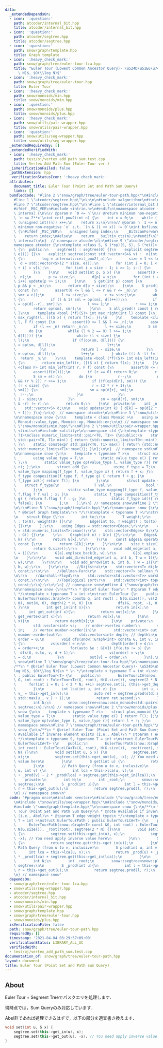 ```yaml
---
data:
  _extendedDependsOn:
  - icon: ':question:'
    path: atcoder/internal_bit.hpp
    title: atcoder/internal_bit.hpp
  - icon: ':question:'
    path: atcoder/segtree.hpp
    title: atcoder/segtree.hpp
  - icon: ':question:'
    path: snow/graph/template.hpp
    title: Graph template
  - icon: ':heavy_check_mark:'
    path: snow/graph/tree/euler-tour-lca.hpp
    title: "Euler Tour (Lowest Common Ancestor Query)- \u524D\u51E6\u7406$O(N\\log\
      \ N)$, $O(\\log N)$"
  - icon: ':heavy_check_mark:'
    path: snow/graph/tree/euler-tour.hpp
    title: Euler Tour
  - icon: ':heavy_check_mark:'
    path: snow/monoids/min.hpp
    title: snow/monoids/min.hpp
  - icon: ':question:'
    path: snow/monoids/plus.hpp
    title: snow/monoids/plus.hpp
  - icon: ':heavy_check_mark:'
    path: snow/utils/pair-wrapper.hpp
    title: snow/utils/pair-wrapper.hpp
  - icon: ':question:'
    path: snow/utils/seg-wrapper.hpp
    title: snow/utils/seg-wrapper.hpp
  _extendedRequiredBy: []
  _extendedVerifiedWith:
  - icon: ':heavy_check_mark:'
    path: test/oj/vertex_add_path_sum.test.cpp
    title: Vertex Add Path Sum (Euler Tour ver.)
  _isVerificationFailed: false
  _pathExtension: hpp
  _verificationStatusIcon: ':heavy_check_mark:'
  attributes:
    document_title: Euler Tour (Point Set and Path Sum Query)
    links: []
  bundledCode: "#line 2 \"snow/graph/tree/euler-tour-path.hpp\"\n#include <vector>\n\
    #line 1 \"atcoder/segtree.hpp\"\n\n\n\n#include <algorithm>\n#include <cassert>\n\
    #line 7 \"atcoder/segtree.hpp\"\n\n#line 1 \"atcoder/internal_bit.hpp\"\n\n\n\n\
    #ifdef _MSC_VER\n#include <intrin.h>\n#endif\n\nnamespace atcoder {\n\nnamespace\
    \ internal {\n\n// @param n `0 <= n`\n// @return minimum non-negative `x` s.t.\
    \ `n <= 2**x`\nint ceil_pow2(int n) {\n    int x = 0;\n    while ((1U << x) <\
    \ (unsigned int)(n)) x++;\n    return x;\n}\n\n// @param n `1 <= n`\n// @return\
    \ minimum non-negative `x` s.t. `(n & (1 << x)) != 0`\nint bsf(unsigned int n)\
    \ {\n#ifdef _MSC_VER\n    unsigned long index;\n    _BitScanForward(&index, n);\n\
    \    return index;\n#else\n    return __builtin_ctz(n);\n#endif\n}\n\n}  // namespace\
    \ internal\n\n}  // namespace atcoder\n\n\n#line 9 \"atcoder/segtree.hpp\"\n\n\
    namespace atcoder {\n\ntemplate <class S, S (*op)(S, S), S (*e)()> struct segtree\
    \ {\n  public:\n    segtree() : segtree(0) {}\n    explicit segtree(int n) : segtree(std::vector<S>(n,\
    \ e())) {}\n    explicit segtree(const std::vector<S>& v) : _n(int(v.size()))\
    \ {\n        log = internal::ceil_pow2(_n);\n        size = 1 << log;\n      \
    \  d = std::vector<S>(2 * size, e());\n        for (int i = 0; i < _n; i++) d[size\
    \ + i] = v[i];\n        for (int i = size - 1; i >= 1; i--) {\n            update(i);\n\
    \        }\n    }\n\n    void set(int p, S x) {\n        assert(0 <= p && p <\
    \ _n);\n        p += size;\n        d[p] = x;\n        for (int i = 1; i <= log;\
    \ i++) update(p >> i);\n    }\n\n    S get(int p) const {\n        assert(0 <=\
    \ p && p < _n);\n        return d[p + size];\n    }\n\n    S prod(int l, int r)\
    \ const {\n        assert(0 <= l && l <= r && r <= _n);\n        S sml = e(),\
    \ smr = e();\n        l += size;\n        r += size;\n\n        while (l < r)\
    \ {\n            if (l & 1) sml = op(sml, d[l++]);\n            if (r & 1) smr\
    \ = op(d[--r], smr);\n            l >>= 1;\n            r >>= 1;\n        }\n\
    \        return op(sml, smr);\n    }\n\n    S all_prod() const { return d[1];\
    \ }\n\n    template <bool (*f)(S)> int max_right(int l) const {\n        return\
    \ max_right(l, [](S x) { return f(x); });\n    }\n    template <class F> int max_right(int\
    \ l, F f) const {\n        assert(0 <= l && l <= _n);\n        assert(f(e()));\n\
    \        if (l == _n) return _n;\n        l += size;\n        S sm = e();\n  \
    \      do {\n            while (l % 2 == 0) l >>= 1;\n            if (!f(op(sm,\
    \ d[l]))) {\n                while (l < size) {\n                    l = (2 *\
    \ l);\n                    if (f(op(sm, d[l]))) {\n                        sm\
    \ = op(sm, d[l]);\n                        l++;\n                    }\n     \
    \           }\n                return l - size;\n            }\n            sm\
    \ = op(sm, d[l]);\n            l++;\n        } while ((l & -l) != l);\n      \
    \  return _n;\n    }\n\n    template <bool (*f)(S)> int min_left(int r) const\
    \ {\n        return min_left(r, [](S x) { return f(x); });\n    }\n    template\
    \ <class F> int min_left(int r, F f) const {\n        assert(0 <= r && r <= _n);\n\
    \        assert(f(e()));\n        if (r == 0) return 0;\n        r += size;\n\
    \        S sm = e();\n        do {\n            r--;\n            while (r > 1\
    \ && (r % 2)) r >>= 1;\n            if (!f(op(d[r], sm))) {\n                while\
    \ (r < size) {\n                    r = (2 * r + 1);\n                    if (f(op(d[r],\
    \ sm))) {\n                        sm = op(d[r], sm);\n                      \
    \  r--;\n                    }\n                }\n                return r +\
    \ 1 - size;\n            }\n            sm = op(d[r], sm);\n        } while ((r\
    \ & -r) != r);\n        return 0;\n    }\n\n  private:\n    int _n, size, log;\n\
    \    std::vector<S> d;\n\n    void update(int k) { d[k] = op(d[2 * k], d[2 * k\
    \ + 1]); }\n};\n\n}  // namespace atcoder\n\n\n#line 3 \"snow/utils/seg-wrapper.hpp\"\
    \n\nnamespace snow {\n\n    template < class Monoid >\n    using segtree = atcoder::segtree<typename\
    \ Monoid::value_type, Monoid::op, Monoid::e>;\n\n} // namespace snow\n#line 2\
    \ \"snow/monoids/min.hpp\"\n\n#line 2 \"snow/utils/pair-wrapper.hpp\"\n\n#include\
    \ <limits>\n#include <utility>\n\nnamespace std {\n\ntemplate <typename T0, typename\
    \ T1>\nclass numeric_limits<std::pair<T0, T1>> {\npublic:\n    static constexpr\
    \ std::pair<T0, T1> min() { return {std::numeric_limits<T0>::min(), std::numeric_limits<T1>::min()};\
    \ }\n    static constexpr std::pair<T0, T1> max() { return {std::numeric_limits<T0>::max(),\
    \ std::numeric_limits<T1>::max()}; }\n};\n\n}  // namespace std\n#line 4 \"snow/monoids/min.hpp\"\
    \n\nnamespace snow {\n\n    template < typename T >\n    struct min_monoid {\n\
    \        using value_type = T;\n        static value_type e() { return std::numeric_limits<T>::max();\
    \ };\n        static value_type op(value_type l, value_type r){ return std::min(l,\
    \ r); };\n\n        struct add {\n            using f_type = T;\n            static\
    \ value_type mapping(f_type f, value_type x) { return f + x; }\n            static\
    \ f_type composition(f_type f, f_type g) { return f + g; }\n            static\
    \ f_type id(){ return T(); }\n        };\n\n        struct update {\n        \
    \    struct f_type{\n                T val;\n                bool flag;\n    \
    \        };\n            static value_type mapping(f_type f, value_type x) { return\
    \ f.flag ? f.val : x; }\n            static f_type composition(f_type f, f_type\
    \ g) { return f.flag ? f : g; }\n            static f_type id(){ return {T(),\
    \ false}; }\n        };\n    };\n\n} // namespace snow\n#line 2 \"snow/graph/template.hpp\"\
    \n\r\n#line 5 \"snow/graph/template.hpp\"\n\r\nnamespace snow {\r\n\r\n/**\r\n\
    \ * @brief Graph template\r\n */\r\ntemplate < typename T >\r\nstruct Graph {\r\
    \n    struct Edge {\r\n        int to;\r\n        T weight;\r\n        Edge()\
    \ : to(0), weight(0) {}\r\n        Edge(int to, T weight) : to(to), weight(weight)\
    \ {}\r\n    };\r\n    using Edges = std::vector<Edge>;\r\n\r\n    const T INF\
    \ = std::numeric_limits<T>::max();\r\n    std::vector<Edges> G;\r\n\r\n    Graph()\
    \ : G() {}\r\n    \r\n    Graph(int n) : G(n) {}\r\n\r\n    Edges& operator[](int\
    \ k) {\r\n        return G[k];\r\n    }\r\n    const Edges& operator[](int k)\
    \ const {\r\n        return G[k];\r\n    }\r\n\r\n    size_t size() const{\r\n\
    \        return G.size();\r\n    }\r\n\r\n    void add_edge(int a, int b, T w\
    \ = 1){\r\n        G[a].emplace_back(b, w);\r\n        G[b].emplace_back(a, w);\r\
    \n    }\r\n\r\n    void add_directed_edge(int a, int b, T w = 1){\r\n        G[a].emplace_back(b,\
    \ w);\r\n    }\r\n\r\n    void add_arrow(int a, int b, T w = 1){\r\n        add_directed_edge(a,\
    \ b, w);\r\n    }\r\n\r\n    //Dijkstra\r\n    std::vector<T> dijkstra(int s)\
    \ const;\r\n\r\n    //Bellman-Ford\r\n    std::vector<T> bellman_ford(int s) const;\r\
    \n\r\n    //Warshall-Floyd\r\n    std::vector<std::vector<T>> warshall_floyd()\
    \ const;\r\n\r\n    //Topological sort\r\n    std::vector<int> topological_sort()\
    \ const;\r\n};\r\n\r\n} // namespace snow\n#line 4 \"snow/graph/tree/euler-tour.hpp\"\
    \n\nnamespace snow {\n\n/**\n * @brief Euler Tour\n * @tparam T edge weight type\n\
    \ */\ntemplate < typename T = int >\nstruct EulerTour {\n    public:\n       \
    \ EulerTour(snow::Graph<T> const& G, int root) : N(G.size()), vs(2 * N, 0), in(N,\
    \ 0), out(N, 0), depth(2 * N, 0) {\n            dfs(G, root, -1, 0);\n       \
    \ }\n\n        int get_in(int x){\n            return in[x];\n        }\n\n  \
    \      int get_out(int x){\n            return out[x];\n        }\n\n        int\
    \ get_vertex(int x){\n            return vs[x];\n        }\n\n        int get_depth(int\
    \ x){\n            return depth[x];\n        }\n\n    private:\n        int N;\n\
    \        std::vector<int> vs;    // order->vertex number\n        std::vector<int>\
    \ in;    // vertex number->order(in)\n        std::vector<int> out;   // vertex\
    \ number->order(out)\n        std::vector<int> depth; // depth\n\n        int\
    \ order = 0;\n        void dfs(snow::Graph<int> const& G, int v, int p, int d)\
    \ {\n            vs[order] = v;\n            depth[order] = d;\n            in[v]\
    \ = order++;\n            for(auto &e : G[v]) if(e.to != p) {\n              \
    \  dfs(G, e.to, v, d + 1);\n                vs[order] = v;\n                depth[order++]\
    \ = d;\n            }\n            out[v] = order;\n        }\n};\n\n} // namespace\
    \ snow\n#line 7 \"snow/graph/tree/euler-tour-lca.hpp\"\n\nnamespace snow {\n\n\
    /**\n * @brief Euler Tour (Lowest Common Ancestor Query)- \u524D\u51E6\u7406$O(N\\\
    log N)$, $O(\\log N)$\n * \n */\ntemplate < typename T = int >\nstruct EulerTourLCA\
    \ : public EulerTour<T> {\n    public:\n        EulerTourLCA(snow::Graph<T> const&\
    \ G, int root) : EulerTour<T>(G, root), N(G.size()), segtree(2 * N) {\n      \
    \      for(int i = 0; i < 2 * N; ++i) segtree.set(i, {this->get_depth(i), this->get_vertex(i)});\n\
    \        }\n\n        int lca(int u, int v) {\n            int u_ = this->get_in(u),\
    \ v_ = this->get_in(v);\n            auto ret = segtree.prod(std::min(u_, v_),\
    \ std::max(u_, v_) + 1);\n            return ret.second;\n        }\n\n    private:\n\
    \        int N;\n        snow::segtree<snow::min_monoid<std::pair<int, int>>>\
    \ segtree;\n};\n\n} // namespace snow\n#line 2 \"snow/monoids/plus.hpp\"\n\nnamespace\
    \ snow {\n\n    template < typename T >\n    struct plus_monoid {\n        using\
    \ value_type = T;\n        static value_type e() { return T(); };\n        static\
    \ value_type op(value_type l, value_type r){ return l + r; };\n    };\n\n} //\
    \ namespace snow\n#line 7 \"snow/graph/tree/euler-tour-path.hpp\"\n\nnamespace\
    \ snow {\n\n/**\n * @brief Euler Tour (Point Set and Path Sum Query)\n * @note\
    \ Available if inverse element exists (i.e., Abel)\n * @tparam T edge weight type\n\
    \ */\ntemplate < typename S, typename T = int >\nstruct EulerTourPath : public\
    \ EulerTourLCA<T> {\n    public:\n        EulerTourPath(snow::Graph<T> const &G,\
    \ int root) : EulerTourLCA<T>(G, root), N(G.size()), _root(root), segtree(2 *\
    \ N) {}\n\n        void set(int u, S x) {\n            segtree.set(this->get_in(u),\
    \ x);\n            segtree.set(this->get_out(u), -x); // You need apply inverse\
    \ value here\n        }\n\n        S get(int u) {\n            return segtree.get(this->get_in(u));\n\
    \        }\n\n        // Path Query (from u to v, inclusive)\n        S prod(int\
    \ u, int v) {\n            int lca = this->lca(u, v);\n            return _prod(u)\
    \ + _prod(v) - 2 * _prod(lca) + segtree.get(this->get_in(lca));\n        }\n\n\
    \    private:\n        int N;\n        int _root;\n        snow::segtree<snow::plus_monoid<S>>\
    \ segtree;\n\n        S _prod(int u){\n            int l = this->get_in(_root),\
    \ r = this->get_out(u);\n            return segtree.prod(l, r);\n        }\n};\n\
    \n} // namespace snow\n"
  code: "#pragma once\n#include <vector>\n#include \"snow/graph/tree/euler-tour-lca.hpp\"\
    \n#include \"snow/utils/seg-wrapper.hpp\"\n#include \"snow/monoids/plus.hpp\"\n\
    #include \"snow/graph/template.hpp\"\n\nnamespace snow {\n\n/**\n * @brief Euler\
    \ Tour (Point Set and Path Sum Query)\n * @note Available if inverse element exists\
    \ (i.e., Abel)\n * @tparam T edge weight type\n */\ntemplate < typename S, typename\
    \ T = int >\nstruct EulerTourPath : public EulerTourLCA<T> {\n    public:\n  \
    \      EulerTourPath(snow::Graph<T> const &G, int root) : EulerTourLCA<T>(G, root),\
    \ N(G.size()), _root(root), segtree(2 * N) {}\n\n        void set(int u, S x)\
    \ {\n            segtree.set(this->get_in(u), x);\n            segtree.set(this->get_out(u),\
    \ -x); // You need apply inverse value here\n        }\n\n        S get(int u)\
    \ {\n            return segtree.get(this->get_in(u));\n        }\n\n        //\
    \ Path Query (from u to v, inclusive)\n        S prod(int u, int v) {\n      \
    \      int lca = this->lca(u, v);\n            return _prod(u) + _prod(v) - 2\
    \ * _prod(lca) + segtree.get(this->get_in(lca));\n        }\n\n    private:\n\
    \        int N;\n        int _root;\n        snow::segtree<snow::plus_monoid<S>>\
    \ segtree;\n\n        S _prod(int u){\n            int l = this->get_in(_root),\
    \ r = this->get_out(u);\n            return segtree.prod(l, r);\n        }\n};\n\
    \n} // namespace snow"
  dependsOn:
  - snow/graph/tree/euler-tour-lca.hpp
  - snow/utils/seg-wrapper.hpp
  - atcoder/segtree.hpp
  - atcoder/internal_bit.hpp
  - snow/monoids/min.hpp
  - snow/utils/pair-wrapper.hpp
  - snow/graph/template.hpp
  - snow/graph/tree/euler-tour.hpp
  - snow/monoids/plus.hpp
  isVerificationFile: false
  path: snow/graph/tree/euler-tour-path.hpp
  requiredBy: []
  timestamp: '2021-04-04 03:29:57+09:00'
  verificationStatus: LIBRARY_ALL_AC
  verifiedWith:
  - test/oj/vertex_add_path_sum.test.cpp
documentation_of: snow/graph/tree/euler-tour-path.hpp
layout: document
title: Euler Tour (Point Set and Path Sum Query)
---
```


## About

Euler Tour + Segment Treeでパスクエリを処理します．

現時点では，Sum Queryのみ対応しています．

Abel群であれば処理できるはずで，以下の部分を適宜書き換えます．

```cpp
void set(int u, S x) {
    segtree.set(this->get_in(u), x);
    segtree.set(this->get_out(u), -x); // You need apply inverse value here
}
```